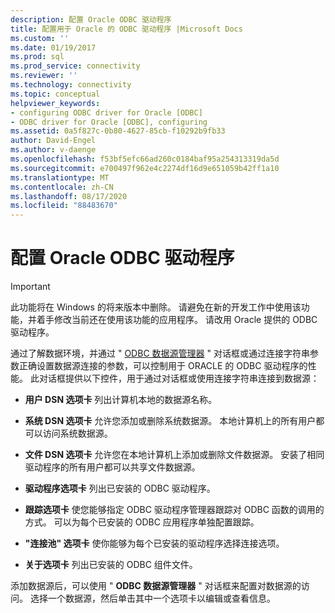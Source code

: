 ```yaml
---
description: 配置 Oracle ODBC 驱动程序
title: 配置用于 Oracle 的 ODBC 驱动程序 |Microsoft Docs
ms.custom: ''
ms.date: 01/19/2017
ms.prod: sql
ms.prod_service: connectivity
ms.reviewer: ''
ms.technology: connectivity
ms.topic: conceptual
helpviewer_keywords:
- configuring ODBC driver for Oracle [ODBC]
- ODBC driver for Oracle [ODBC], configuring
ms.assetid: 0a5f827c-0b80-4627-85cb-f10292b9fb33
author: David-Engel
ms.author: v-daenge
ms.openlocfilehash: f53bf5efc66ad260c0184baf95a254313319da5d
ms.sourcegitcommit: e700497f962e4c2274df16d9e651059b42ff1a10
ms.translationtype: MT
ms.contentlocale: zh-CN
ms.lasthandoff: 08/17/2020
ms.locfileid: "88483670"
---
```

# <a name="configuring-the-odbc-driver-for-oracle"></a>配置 Oracle ODBC 驱动程序
> [!IMPORTANT]  
>  此功能将在 Windows 的将来版本中删除。 请避免在新的开发工作中使用该功能，并着手修改当前还在使用该功能的应用程序。 请改用 Oracle 提供的 ODBC 驱动程序。  
  
 通过了解数据环境，并通过 " [ODBC 数据源管理器](../../odbc/admin/odbc-data-source-administrator.md) " 对话框或通过连接字符串参数正确设置数据源连接的参数，可以控制用于 ORACLE 的 ODBC 驱动程序的性能。 此对话框提供以下控件，用于通过对话框或使用连接字符串连接到数据源：  
  
-   **用户 DSN 选项卡** 列出计算机本地的数据源名称。  
  
-   **系统 DSN 选项卡** 允许您添加或删除系统数据源。 本地计算机上的所有用户都可以访问系统数据源。  
  
-   **文件 DSN 选项卡** 允许您在本地计算机上添加或删除文件数据源。 安装了相同驱动程序的所有用户都可以共享文件数据源。  
  
-   **驱动程序选项卡** 列出已安装的 ODBC 驱动程序。  
  
-   **跟踪选项卡** 使您能够指定 ODBC 驱动程序管理器跟踪对 ODBC 函数的调用的方式。 可以为每个已安装的 ODBC 应用程序单独配置跟踪。  
  
-   **"连接池" 选项卡** 使你能够为每个已安装的驱动程序选择连接选项。  
  
-   **关于选项卡** 列出已安装的 ODBC 组件文件。  
  
 添加数据源后，可以使用 " **ODBC 数据源管理器** " 对话框来配置对数据源的访问。 选择一个数据源，然后单击其中一个选项卡以编辑或查看信息。
